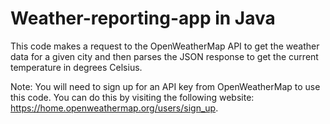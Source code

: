 # Weather-reporting-app in Java

This code makes a request to the OpenWeatherMap API to get the weather data for a given city and then parses the JSON response to get the current temperature in degrees Celsius.

Note: You will need to sign up for an API key from OpenWeatherMap to use this code. You can do this by visiting the following website: https://home.openweathermap.org/users/sign_up.
